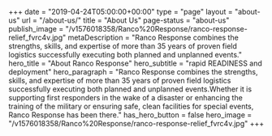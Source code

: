 +++
date = "2019-04-24T05:00:00+00:00"
type = "page"
layout = "about-us"
url = "/about-us/"
title = "About Us"
page-status = "about-us"
publish_image = "/v1576018358/Ranco%20Response/ranco-response-relief_fvrc4v.jpg"
metaDescription = "Ranco Response combines the strengths, skills, and expertise of more than 35 years of proven field logistics successfully executing both planned and unplanned events."
hero_title = "About Ranco Response"
hero_subtitle = "rapid READINESS and deployment"
hero_paragraph = "Ranco Response combines the strengths, skills, and expertise of more than 35 years of proven field logistics successfully executing both planned and unplanned events.Whether it is supporting first responders in the wake of a disaster or enhancing the training of the military or ensuring safe, clean facilities for special events, Ranco Response has been there."
has_hero_button = false
hero_image = "/v1576018358/Ranco%20Response/ranco-response-relief_fvrc4v.jpg"
+++